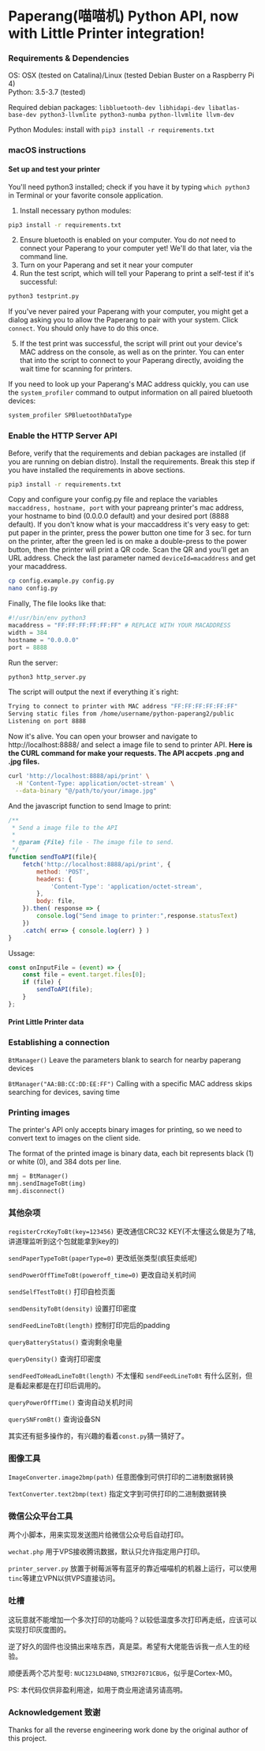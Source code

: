 # Paperang(喵喵机) Python API, now with Little Printer integration!

### Requirements & Dependencies

OS: OSX (tested on Catalina)/Linux (tested Debian Buster on a Raspberry Pi 4)  
Python: 3.5-3.7 (tested)

Required debian packages: `libbluetooth-dev libhidapi-dev libatlas-base-dev python3-llvmlite python3-numba python-llvmlite llvm-dev`

Python Modules: install with `pip3 install -r requirements.txt`

### macOS instructions

#### Set up and test your printer
You'll need python3 installed; check if you have it by typing `which python3` in Terminal or your favorite console application.

1. Install necessary python modules:
```sh
pip3 install -r requirements.txt
```
2. Ensure bluetooth is enabled on your computer. You do *not* need to connect your Paperang to your computer yet! We'll do that later, via the command line.
3. Turn on your Paperang and set it near your computer
4. Run the test script, which will tell your Paperang to print a self-test if it's successful:
```sh
python3 testprint.py
```
If you've never paired your Paperang with your computer, you might get a dialog asking you to allow the Paperang to pair with your system. Click `connect`. You should only have to do this once.

5. If the test print was successful, the script will print out your device's MAC address on the console, as well as on the printer. You can enter that into the script to connect to your Paperang directly, avoiding the wait time for scanning for printers.

If you need to look up your Paperang's MAC address quickly, you can use the `system_profiler` command to output information on all paired bluetooth devices:
```sh
system_profiler SPBluetoothDataType
```

### Enable the HTTP Server API
Before, verify that the requirements and debian packages are installed (if you are running on debian distro).
Install the requirements. Break this step if you have installed the requirements in above sections.
```sh
pip3 install -r requirements.txt
```
Copy and configure your config.py file and replace the variables `maccaddress, hostname, port` with your papreang printer's mac address, your hostname to bind (0.0.0.0 default) and your desired port (8888 default). If you don't know what is your maccaddress it's very easy to get: put paper in the printer, press the power button one time for 3 sec. for turn on the printer, after the green led is on make a double-press to the power button, then the printer will print a QR code. Scan the QR and you'll get an URL address. Check the last parameter named `deviceId=macaddress` and get your macaddress.
```sh
cp config.example.py config.py
nano config.py
```
Finally, The file looks like that:
```python
#!/usr/bin/env python3
macaddress = "FF:FF:FF:FF:FF:FF" # REPLACE WITH YOUR MACADDRESS
width = 384
hostname = "0.0.0.0"
port = 8888
```
Run the server:
```sh
python3 http_server.py
```
The script will output the next if everything it`s right:
```sh
Trying to connect to printer with MAC address "FF:FF:FF:FF:FF:FF"
Serving static files from /home/username/python-paperang2/public
Listening on port 8888
```
Now it's alive. You can open your browser and navigate to http://localhost:8888/ and select a image file to send to printer API.
**Here is the CURL command for make your requests. The API accpets .png and .jpg files.**

```sh
curl 'http://localhost:8888/api/print' \
  -H 'Content-Type: application/octet-stream' \
  --data-binary "@/path/to/your/image.jpg"
```
And the javascript function to send Image to print:
```js
/**
 * Send a image file to the API
 *
 * @param {File} file - The image file to send.
 */
function sendToAPI(file){
    fetch('http://localhost:8888/api/print', {
        method: 'POST',
        headers: {
            'Content-Type': 'application/octet-stream',
        },
        body: file,
    }).then( response => {
        console.log("Send image to printer:",response.statusText)
    })
    .catch( err=> { console.log(err) } )
}
```
Ussage:
```js
const onInputFile = (event) => {
    const file = event.target.files[0];
    if (file) {
        sendToAPI(file);
    }
};
```
#### Print Little Printer data



### Establishing a connection

`BtManager()` Leave the parameters blank to search for nearby paperang devices

`BtManager("AA:BB:CC:DD:EE:FF")` Calling with a specific MAC address skips searching for devices, saving time

### Printing images

The printer's API only accepts binary images for printing, so we need to convert text to images on the client side.

The format of the printed image is binary data, each bit represents black (1) or white (0), and 384 dots per line.

```python
mmj = BtManager()
mmj.sendImageToBt(img)
mmj.disconnect()
```

### 其他杂项

`registerCrcKeyToBt(key=123456)` 更改通信CRC32 KEY(不太懂这么做是为了啥,讲道理监听到这个包就能拿到key的)

`sendPaperTypeToBt(paperType=0)` 更改纸张类型(疯狂卖纸呢)

`sendPowerOffTimeToBt(poweroff_time=0)` 更改自动关机时间

`sendSelfTestToBt()` 打印自检页面

`sendDensityToBt(density)` 设置打印密度

`sendFeedLineToBt(length)` 控制打印完后的padding

`queryBatteryStatus()` 查询剩余电量

`queryDensity()` 查询打印密度

`sendFeedToHeadLineToBt(length)` 不太懂和 `sendFeedLineToBt` 有什么区别，但是看起来都是在打印后调用的。

`queryPowerOffTime()` 查询自动关机时间

`querySNFromBt()` 查询设备SN

其实还有挺多操作的，有兴趣的看着`const.py`猜一猜好了。

### 图像工具

`ImageConverter.image2bmp(path)` 任意图像到可供打印的二进制数据转换
 
`TextConverter.text2bmp(text)` 指定文字到可供打印的二进制数据转换

### 微信公众平台工具

两个小脚本，用来实现发送图片给微信公众号后自动打印。

`wechat.php` 用于VPS接收腾讯数据，默认只允许指定用户打印。

`printer_server.py` 放置于树莓派等有蓝牙的靠近喵喵机的机器上运行，可以使用`tinc`等建立VPN以供VPS直接访问。

### 吐槽

这玩意就不能增加一个多次打印的功能吗？以较低温度多次打印再走纸，应该可以实现打印灰度图的。

逆了好久的固件也没搞出来啥东西，真是菜。希望有大佬能告诉我一点人生的经验。

顺便丢两个芯片型号: `NUC123LD4BN0`, `STM32F071CBU6`，似乎是Cortex-M0。

PS: 本代码仅供非盈利用途，如用于商业用途请另请高明。

### Acknowledgement 致谢
Thanks for all the reverse engineering work done by the original author of this project.

